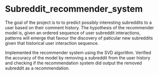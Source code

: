 # Subreddit_recommender_system
The goal of the project is to to predict possibly interesting subreddits to a user based on their comment history. The hypothesis of the recommender model is, given an ordered sequence of user subreddit interactions, patterns will emerge that favour the discovery of paticular new subreddits given that historical user interaction sequence.

Implemented the recommender system using the SVD algorithm. Verified the accuracy of the model by removing a subreddit from the user history and checking if the recommendation system did output the removed subreddit as a recommendation.
